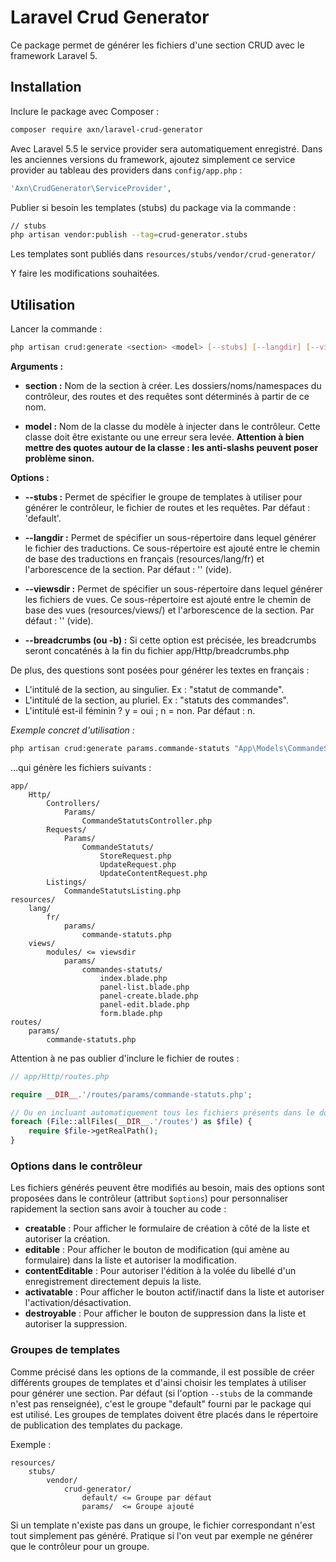 # Laravel Crud Generator

Ce package permet de générer les fichiers d'une section CRUD avec le framework Laravel 5.

## Installation

Inclure le package avec Composer :

```sh
composer require axn/laravel-crud-generator
```

Avec Laravel 5.5 le service provider sera automatiquement enregistré.
Dans les anciennes versions du framework, ajoutez simplement ce service provider
au tableau des providers dans `config/app.php` :

```php
'Axn\CrudGenerator\ServiceProvider',
```

Publier si besoin les templates (stubs) du package via la commande :

```sh
// stubs
php artisan vendor:publish --tag=crud-generator.stubs
```

Les templates sont publiés dans `resources/stubs/vendor/crud-generator/`

Y faire les modifications souhaitées.

## Utilisation

Lancer la commande :

```sh
php artisan crud:generate <section> <model> [--stubs] [--langdir] [--viewsdir] [--breadcrumbs|-b]
```

**Arguments :**

* **section :** Nom de la section à créer. Les dossiers/noms/namespaces du contrôleur,
    des routes et des requêtes sont déterminés à partir de ce nom.

* **model :** Nom de la classe du modèle à injecter dans le contrôleur. Cette classe
    doit être existante ou une erreur sera levée. **Attention à bien mettre des quotes
    autour de la classe : les anti-slashs peuvent poser problème sinon.**

**Options :**

* **--stubs :** Permet de spécifier le groupe de templates à utiliser pour générer
    le contrôleur, le fichier de routes et les requêtes. Par défaut : 'default'.

* **--langdir :** Permet de spécifier un sous-répertoire dans lequel générer le fichier
    des traductions. Ce sous-répertoire est ajouté entre le chemin de base des traductions
    en français (resources/lang/fr) et l'arborescence de la section. Par défaut : '' (vide).

* **--viewsdir :** Permet de spécifier un sous-répertoire dans lequel générer les fichiers
    de vues. Ce sous-répertoire est ajouté entre le chemin de base des vues (resources/views/)
    et l'arborescence de la section. Par défaut : '' (vide).

* **--breadcrumbs (ou -b) :** Si cette option est précisée, les breadcrumbs seront
    concaténés à la fin du fichier app/Http/breadcrumbs.php

De plus, des questions sont posées pour générer les textes en français :

- L'intitulé de la section, au singulier. Ex : "statut de commande".
- L'intitulé de la section, au pluriel. Ex : "statuts des commandes".
- L'intitulé est-il féminin ? y = oui ; n = non. Par défaut : n.

*Exemple concret d'utilisation :*

```sh
php artisan crud:generate params.commande-statuts "App\Models\CommandeStatut" --viewsdir=modules
```

...qui génère les fichiers suivants :

```
app/
    Http/
        Controllers/
            Params/
                CommandeStatutsController.php
        Requests/
            Params/
                CommandeStatuts/
                    StoreRequest.php
                    UpdateRequest.php
                    UpdateContentRequest.php
        Listings/
            CommandeStatutsListing.php
resources/
    lang/
        fr/
            params/
                commande-statuts.php
    views/
        modules/ <= viewsdir
            params/
                commandes-statuts/
                    index.blade.php
                    panel-list.blade.php
                    panel-create.blade.php
                    panel-edit.blade.php
                    form.blade.php
routes/
    params/
        commande-statuts.php
```

Attention à ne pas oublier d'inclure le fichier de routes :

```php
// app/Http/routes.php

require __DIR__.'/routes/params/commande-statuts.php';

// Ou en incluant automatiquement tous les fichiers présents dans le dossier "routes" :
foreach (File::allFiles(__DIR__.'/routes') as $file) {
    require $file->getRealPath();
}
```

### Options dans le contrôleur

Les fichiers générés peuvent être modifiés au besoin, mais des options sont proposées
dans le contrôleur (attribut `$options`) pour personnaliser rapidement la section
sans avoir à toucher au code :

- **creatable** : Pour afficher le formulaire de création à côté de la liste et autoriser la création.
- **editable** : Pour afficher le bouton de modification (qui amène au formulaire) dans la liste et autoriser la modification.
- **contentEditable** : Pour autoriser l'édition à la volée du libellé d'un enregistrement directement depuis la liste.
- **activatable** : Pour afficher le bouton actif/inactif dans la liste et autoriser l'activation/désactivation.
- **destroyable** : Pour afficher le bouton de suppression dans la liste et autoriser la suppression.

### Groupes de templates

Comme précisé dans les options de la commande, il est possible de créer différents
groupes de templates et d'ainsi choisir les templates à utiliser pour générer une section.
Par défaut (si l'option `--stubs` de la commande n'est pas renseignée), c'est le groupe
"default" fourni par le package qui est utilisé. Les groupes de templates doivent être
placés dans le répertoire de publication des templates du package.

Exemple :

```
resources/
    stubs/
        vendor/
            crud-generator/
                default/ <= Groupe par défaut
                params/  <= Groupe ajouté
```

Si un template n'existe pas dans un groupe, le fichier correspondant n'est tout simplement
pas généré. Pratique si l'on veut par exemple ne générer que le contrôleur pour un groupe.
